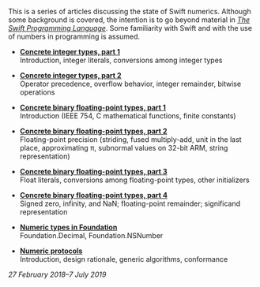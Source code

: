 This is a series of articles discussing the state of Swift numerics. Although
some background is covered, the intention is to go beyond material in [_The
Swift Programming Language_][ref 0-1]. Some familiarity with Swift and with
the use of numbers in programming is assumed.

[ref 0-1]: https://docs.swift.org/swift-book/

* __[Concrete integer types, part 1](integers-part-1.md)__  
  Introduction, integer literals, conversions among integer types

* __[Concrete integer types, part 2](integers-part-2.md)__  
  Operator precedence, overflow behavior, integer remainder, bitwise operations

* __[Concrete binary floating-point types, part 1](floating-point-part-1-rev-1.md)__  
  Introduction (IEEE 754, C mathematical functions, finite constants)

* __[Concrete binary floating-point types, part 2](floating-point-part-2.md)__  
  Floating-point precision (striding, fused multiply-add, unit in the last
  place, approximating π, subnormal values on 32-bit ARM, string representation)

* __[Concrete binary floating-point types, part 3](floating-point-part-3.md)__  
  Float literals, conversions among floating-point types, other initializers

* __[Concrete binary floating-point types, part 4](floating-point-part-4.md)__  
  Signed zero, infinity, and NaN; floating-point remainder; significand
  representation

* __[Numeric types in Foundation](numeric-types-in-foundation.md)__  
  Foundation.Decimal, Foundation.NSNumber

* __[Numeric protocols](numeric-protocols.md)__  
  Introduction, design rationale, generic algorithms, conformance

_27 February 2018–7 July 2019_
